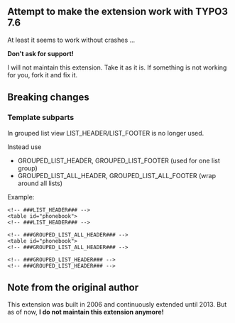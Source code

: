 ## Attempt to make the extension work with TYPO3 7.6

At least it seems to work without crashes ...

**Don't ask for support!**
 
I will not maintain this extension. Take it as it is. If something is not working for you, fork it and fix it.

## Breaking changes

### Template subparts

In grouped list view LIST_HEADER/LIST_FOOTER is no longer used. 

Instead use

- GROUPED_LIST_HEADER, GROUPED_LIST_FOOTER (used for one list group)
- GROUPED_LIST_ALL_HEADER, GROUPED_LIST_ALL_FOOTER (wrap around all lists)

Example:


    <!-- ###LIST_HEADER### -->
    <table id="phonebook">
    <!-- ###LIST_HEADER### -->
        
    <!-- ###GROUPED_LIST_ALL_HEADER### -->
    <table id="phonebook">
    <!-- ###GROUPED_LIST_ALL_HEADER### -->
    
    <!-- ###GROUPED_LIST_HEADER### -->
    <!-- ###GROUPED_LIST_HEADER### -->

## Note from the original author

This extension was built in 2006 and continuously extended until 2013. But as of now, **I do not maintain this extension anymore!**